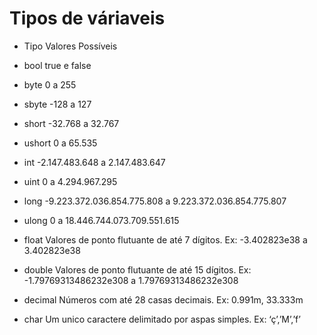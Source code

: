 
# Tipos de váriaveis 

* Tipo 	Valores Possíveis
* bool 	true e false

* byte 	0 a 255

* sbyte 	-128 a 127

* short 	-32.768 a 32.767
* ushort 	0 a 65.535
* int 	-2.147.483.648 a 2.147.483.647
* uint 	0 a 4.294.967.295
* long 	-9.223.372.036.854.775.808 a 9.223.372.036.854.775.807
* ulong 	0 a 18.446.744.073.709.551.615
* float 	Valores de ponto flutuante de até 7 dígitos. Ex: -3.402823e38 a 3.402823e38
* double 	Valores de ponto flutuante de até 15 dígitos. Ex: -1.79769313486232e308 a 1.79769313486232e308
* decimal 	Números com até 28 casas decimais. Ex: 0.991m, 33.333m
* char 	Um unico caractere delimitado por aspas simples. Ex: ‘ç’,’M’,’f’ 

